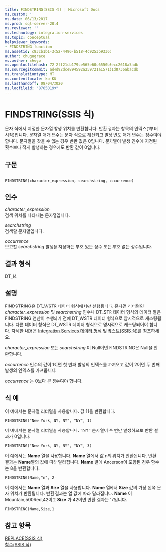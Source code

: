 ```yaml
---
title: FINDSTRING(SSIS 식) | Microsoft Docs
ms.custom: ''
ms.date: 06/13/2017
ms.prod: sql-server-2014
ms.reviewer: ''
ms.technology: integration-services
ms.topic: conceptual
helpviewer_keywords:
- FINDSTRING function
ms.assetid: c83cb1b1-3c52-4496-b518-4c9253b9336d
author: chugugrace
ms.author: chugu
ms.openlocfilehash: 72f2ff21cb179ce565e60c6550b8ecc2618a5adb
ms.sourcegitcommit: ad4d92dce894592a259721a1571b1d8736abacdb
ms.translationtype: MT
ms.contentlocale: ko-KR
ms.lasthandoff: 08/04/2020
ms.locfileid: "87650199"
---
```

# <a name="findstring-ssis-expression"></a>FINDSTRING(SSIS 식)
  문자 식에서 지정한 문자열 발생 위치를 반환합니다. 반환 결과는 항목의 인덱스(1부터 시작)입니다. 문자열 매개 변수는 문자 식으로 계산되고 발생 빈도 매개 변수는 정수여야 합니다. 문자열을 찾을 수 없는 경우 반환 값은 0입니다. 문자열이 발생 인수에 지정된 횟수보다 적게 발생하는 경우에도 반환 값이 0입니다.  
  
## <a name="syntax"></a>구문  
  
```  
  
FINDSTRING(character_expression, searchstring, occurrence)  
```  
  
## <a name="arguments"></a>인수  
 *character_expression*  
 검색 위치를 나타내는 문자열입니다.  
  
 *searchstring*  
 검색할 문자열입니다.  
  
 *occurrence*  
 보고할 *searchstring* 발생을 지정하는 부호 있는 정수 또는 부호 없는 정수입니다.  
  
## <a name="result-types"></a>결과 형식  
 DT_I4  
  
## <a name="remarks"></a>설명  
 FINDSTRING은 DT_WSTR 데이터 형식에서만 실행됩니다.  문자열 리터럴인*character_expression* 및 *searchstring* 인수나 DT_STR 데이터 형식의 데이터 열은 FINDSTRING 연산이 수행되기 전에 DT_WSTR 데이터 형식으로 암시적으로 캐스팅됩니다. 다른 데이터 형식은 DT_WSTR 데이터 형식으로 명시적으로 캐스팅되어야 합니다. 자세한 내용은 [Integration Services 데이터 형식](../data-flow/integration-services-data-types.md) 및 [캐스트&#40;SSIS 식&#41;](cast-ssis-expression.md)를 참조하세요.  
  
 *character_expression* 또는 *searchstring* 이 Null이면 FINDSTRING은 Null을 반환합니다.  
  
 *occurrence* 인수의 값이 1이면 첫 번째 발생의 인덱스를 가져오고 값이 2이면 두 번째 발생의 인덱스를 가져옵니다.  
  
 *occurrence* 는 0보다 큰 정수여야 합니다.  
  
## <a name="expression-examples"></a>식 예  
 이 예에서는 문자열 리터럴을 사용합니다. 값 11을 반환합니다.  
  
```  
FINDSTRING("New York, NY, NY", "NY", 1)   
```  
  
 이 예에서는 문자열 리터럴을 사용합니다. "NY" 문자열이 두 번만 발생하므로 반환 결과가 0입니다.  
  
```  
FINDSTRING("New York, NY, NY", "NY", 3)   
```  
  
 이 예에서는 **Name** 열을 사용합니다. **Name** 열에서 값 n의 위치가 반환됩니다. 반환 결과는 **Name**열의 값에 따라 달라집니다. **Name** 열에 Anderson이 포함된 경우 함수는 8을 반환합니다.  
  
```  
FINDSTRING(Name,"n", 2)   
```  
  
 이 예에서는 **Name** 열과 **Size** 열을 사용합니다. **Name** 열에서 **Size** 값의 가장 왼쪽 문자 위치가 반환됩니다. 반환 결과는 열 값에 따라 달라집니다. **Name** 이 Mountain,500Red,42이고 **Size** 가 42이면 반환 결과는 17입니다.  
  
```  
FINDSTRING(Name,Size,1)   
```  
  
## <a name="see-also"></a>참고 항목  
 [REPLACE&#40;SSIS 식&#41;](replace-ssis-expression.md)   
 [함수&#40;SSIS 식&#41;](functions-ssis-expression.md)  
  
  
